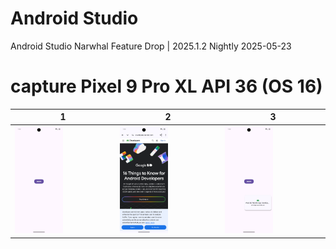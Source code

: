 # Android Studio

Android Studio Narwhal Feature Drop | 2025.1.2 Nightly 2025-05-23

# capture Pixel 9 Pro XL API 36 (OS 16)
| 1                              | 2                              | 3                              |
--------------------------------|--------------------------------|-------------------------------- 
| <img src="./1.png" width=50%/> | <img src="./2.png" width=50%/> | <img src="./3.png" width=50%/> |